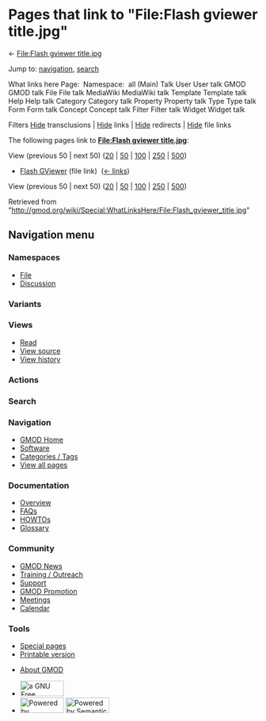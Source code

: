 <div id="mw-page-base" class="noprint">

</div>

<div id="mw-head-base" class="noprint">

</div>

<div id="content" class="mw-body" role="main">

<span id="top"></span>

<div id="mw-js-message" style="display:none;">

</div>



# <span dir="auto">Pages that link to "File:Flash gviewer title.jpg"</span>

<div id="bodyContent">

<div id="contentSub">

← [File:Flash gviewer
title.jpg](/wiki/File:Flash_gviewer_title.jpg "File:Flash gviewer title.jpg")

</div>

<div id="jump-to-nav" class="mw-jump">

Jump to: [navigation](#mw-navigation), [search](#p-search)

</div>

<div id="mw-content-text">

What links here Page:  Namespace:  all (Main) Talk User User talk GMOD
GMOD talk File File talk MediaWiki MediaWiki talk Template Template talk
Help Help talk Category Category talk Property Property talk Type Type
talk Form Form talk Concept Concept talk Filter Filter talk Widget
Widget talk

Filters
[Hide](/mediawiki/index.php?title=Special:WhatLinksHere/File:Flash_gviewer_title.jpg&hidetrans=1 "Special:WhatLinksHere/File:Flash gviewer title.jpg")
transclusions \|
[Hide](/mediawiki/index.php?title=Special:WhatLinksHere/File:Flash_gviewer_title.jpg&hidelinks=1 "Special:WhatLinksHere/File:Flash gviewer title.jpg")
links \|
[Hide](/mediawiki/index.php?title=Special:WhatLinksHere/File:Flash_gviewer_title.jpg&hideredirs=1 "Special:WhatLinksHere/File:Flash gviewer title.jpg")
redirects \|
[Hide](/mediawiki/index.php?title=Special:WhatLinksHere/File:Flash_gviewer_title.jpg&hideimages=1 "Special:WhatLinksHere/File:Flash gviewer title.jpg")
file links

The following pages link to **[File:Flash gviewer
title.jpg](/wiki/File:Flash_gviewer_title.jpg "File:Flash gviewer title.jpg")**:

View (previous 50 \| next 50)
([20](/mediawiki/index.php?title=Special:WhatLinksHere/File:Flash_gviewer_title.jpg&limit=20 "Special:WhatLinksHere/File:Flash gviewer title.jpg")
\|
[50](/mediawiki/index.php?title=Special:WhatLinksHere/File:Flash_gviewer_title.jpg&limit=50 "Special:WhatLinksHere/File:Flash gviewer title.jpg")
\|
[100](/mediawiki/index.php?title=Special:WhatLinksHere/File:Flash_gviewer_title.jpg&limit=100 "Special:WhatLinksHere/File:Flash gviewer title.jpg")
\|
[250](/mediawiki/index.php?title=Special:WhatLinksHere/File:Flash_gviewer_title.jpg&limit=250 "Special:WhatLinksHere/File:Flash gviewer title.jpg")
\|
[500](/mediawiki/index.php?title=Special:WhatLinksHere/File:Flash_gviewer_title.jpg&limit=500 "Special:WhatLinksHere/File:Flash gviewer title.jpg"))

- [Flash GViewer](/wiki/Flash_GViewer "Flash GViewer") (file link) ‎
  <span class="mw-whatlinkshere-tools">([←
  links](/mediawiki/index.php?title=Special:WhatLinksHere&target=Flash+GViewer "Special:WhatLinksHere"))</span>

View (previous 50 \| next 50)
([20](/mediawiki/index.php?title=Special:WhatLinksHere/File:Flash_gviewer_title.jpg&limit=20 "Special:WhatLinksHere/File:Flash gviewer title.jpg")
\|
[50](/mediawiki/index.php?title=Special:WhatLinksHere/File:Flash_gviewer_title.jpg&limit=50 "Special:WhatLinksHere/File:Flash gviewer title.jpg")
\|
[100](/mediawiki/index.php?title=Special:WhatLinksHere/File:Flash_gviewer_title.jpg&limit=100 "Special:WhatLinksHere/File:Flash gviewer title.jpg")
\|
[250](/mediawiki/index.php?title=Special:WhatLinksHere/File:Flash_gviewer_title.jpg&limit=250 "Special:WhatLinksHere/File:Flash gviewer title.jpg")
\|
[500](/mediawiki/index.php?title=Special:WhatLinksHere/File:Flash_gviewer_title.jpg&limit=500 "Special:WhatLinksHere/File:Flash gviewer title.jpg"))

</div>

<div class="printfooter">

Retrieved from
"<http://gmod.org/wiki/Special:WhatLinksHere/File:Flash_gviewer_title.jpg>"

</div>

<div id="catlinks" class="catlinks catlinks-allhidden">

</div>

<div class="visualClear">

</div>

</div>

</div>

<div id="mw-navigation">

## Navigation menu

<div id="mw-head">



<div id="left-navigation">

<div id="p-namespaces" class="vectorTabs" role="navigation"
aria-labelledby="p-namespaces-label">

### Namespaces

- <span id="ca-nstab-image"><a href="/wiki/File:Flash_gviewer_title.jpg" accesskey="c"
  title="View the file page [c]">File</a></span>
- <span id="ca-talk"><a
  href="/mediawiki/index.php?title=File_talk:Flash_gviewer_title.jpg&amp;action=edit&amp;redlink=1"
  accesskey="t"
  title="Discussion about the content page [t]">Discussion</a></span>

</div>

<div id="p-variants" class="vectorMenu emptyPortlet" role="navigation"
aria-labelledby="p-variants-label">

### 

### Variants[](#)

<div class="menu">

</div>

</div>

</div>

<div id="right-navigation">

<div id="p-views" class="vectorTabs" role="navigation"
aria-labelledby="p-views-label">

### Views

- <span id="ca-view">[Read](/wiki/File:Flash_gviewer_title.jpg)</span>
- <span id="ca-viewsource"><a
  href="/mediawiki/index.php?title=File:Flash_gviewer_title.jpg&amp;action=edit"
  accesskey="e" title="This page is protected.
  You can view its source [e]">View source</a></span>
- <span id="ca-history"><a
  href="/mediawiki/index.php?title=File:Flash_gviewer_title.jpg&amp;action=history"
  accesskey="h" title="Past revisions of this page [h]">View history</a></span>

</div>

<div id="p-cactions" class="vectorMenu emptyPortlet" role="navigation"
aria-labelledby="p-cactions-label">

### Actions[](#)

<div class="menu">

</div>

</div>

<div id="p-search" role="search">

### Search

<div id="simpleSearch">

</div>

</div>

</div>

</div>

<div id="mw-panel">

<div id="p-logo" role="banner">

<a href="/wiki/Main_Page"
style="background-image: url(http://gmod.org/images/GMOD-cogs.png);"
title="Visit the main page"></a>

</div>

<div id="p-Navigation" class="portal" role="navigation"
aria-labelledby="p-Navigation-label">

### Navigation

<div class="body">

- <span id="n-GMOD-Home">[GMOD Home](/wiki/Main_Page)</span>
- <span id="n-Software">[Software](/wiki/GMOD_Components)</span>
- <span id="n-Categories-.2F-Tags">[Categories /
  Tags](/wiki/Categories)</span>
- <span id="n-View-all-pages">[View all
  pages](/wiki/Special:AllPages)</span>

</div>

</div>

<div id="p-Documentation" class="portal" role="navigation"
aria-labelledby="p-Documentation-label">

### Documentation

<div class="body">

- <span id="n-Overview">[Overview](/wiki/Overview)</span>
- <span id="n-FAQs">[FAQs](/wiki/Category:FAQ)</span>
- <span id="n-HOWTOs">[HOWTOs](/wiki/Category:HOWTO)</span>
- <span id="n-Glossary">[Glossary](/wiki/Glossary)</span>

</div>

</div>

<div id="p-Community" class="portal" role="navigation"
aria-labelledby="p-Community-label">

### Community

<div class="body">

- <span id="n-GMOD-News">[GMOD News](/wiki/GMOD_News)</span>
- <span id="n-Training-.2F-Outreach">[Training /
  Outreach](/wiki/Training_and_Outreach)</span>
- <span id="n-Support">[Support](/wiki/Support)</span>
- <span id="n-GMOD-Promotion">[GMOD
  Promotion](/wiki/GMOD_Promotion)</span>
- <span id="n-Meetings">[Meetings](/wiki/Meetings)</span>
- <span id="n-Calendar">[Calendar](/wiki/Calendar)</span>

</div>

</div>

<div id="p-tb" class="portal" role="navigation"
aria-labelledby="p-tb-label">

### Tools

<div class="body">

- <span id="t-specialpages"><a href="/wiki/Special:SpecialPages" accesskey="q"
  title="A list of all special pages [q]">Special pages</a></span>
- <span id="t-print"><a
  href="/mediawiki/index.php?title=Special:WhatLinksHere/File:Flash_gviewer_title.jpg&amp;printable=yes"
  rel="alternate" accesskey="p"
  title="Printable version of this page [p]">Printable version</a></span>

</div>

</div>

</div>

</div>

<div id="footer" role="contentinfo">

- <span id="footer-places-about">[About
  GMOD](/wiki/GMOD:About "GMOD:About")</span>

<!-- -->

- <span id="footer-copyrightico">[<img src="http://www.gnu.org/graphics/gfdl-logo-small.png" width="88"
  height="31" alt="a GNU Free Documentation License" />](http://www.gnu.org/licenses/fdl-1.3.html)</span>
- <span id="footer-poweredbyico">[<img src="/mediawiki/skins/common/images/poweredby_mediawiki_88x31.png"
  width="88" height="31" alt="Powered by MediaWiki" />](//www.mediawiki.org/)
  [<img
  src="/mediawiki/extensions/SemanticMediaWiki/includes/../resources/images/smw_button.png"
  width="88" height="31" alt="Powered by Semantic MediaWiki" />](https://www.semantic-mediawiki.org/wiki/Semantic_MediaWiki)</span>

<div style="clear:both">

</div>

</div>
